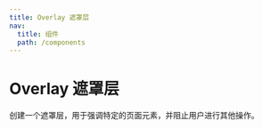 ```yaml
---
title: Overlay 遮罩层
nav:
  title: 组件
  path: /components
---
```


# Overlay 遮罩层

创建一个遮罩层，用于强调特定的页面元素，并阻止用户进行其他操作。

<code src="./demo/index" hidden/>

## 基础用法

<code src="./demo/basic" pure/>

## 潜入内容

<code src="./demo/content" pure/>

<API/>
